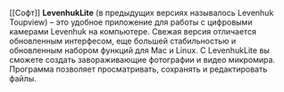 [[Софт]]
**LevenhukLite** (в предыдущих версиях называлось Levenhuk Toupview) – это удобное приложение для работы с цифровыми камерами Levenhuk на компьютере. Свежая версия отличается обновленным интерфесом, еще большей стабильностью и обновленным набором функций для Mac и Linux. С LevenhukLite вы сможете создать завораживающие фотографии и видео микромира. Программа позволяет просматривать, сохранять и редактировать файлы.